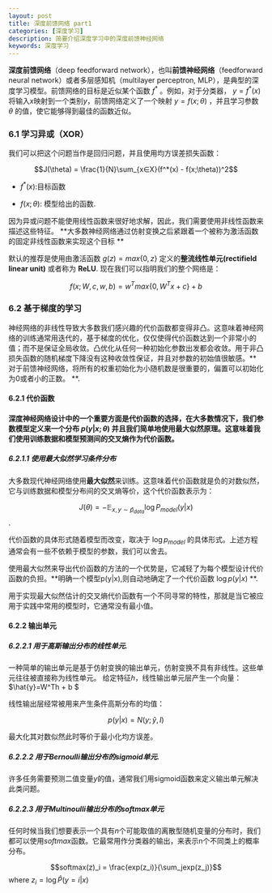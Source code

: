 ```yaml
---
layout: post
title: 深度前馈网络 part1
categories: [深度学习]
description: 简要介绍深度学习中的深度前馈神经网络
keywords: 深度学习
---
```


<head>
    <script src="https://cdn.mathjax.org/mathjax/latest/MathJax.js?config=TeX-AMS-MML_HTMLorMML" type="text/javascript"></script>
    <script type="text/x-mathjax-config">
        MathJax.Hub.Config({
            tex2jax: {
            skipTags: ['script', 'noscript', 'style', 'textarea', 'pre'],
            inlineMath: [['$','$']]
            }
        });
    </script>
</head>

**深度前馈网络**（deep feedforward network），也叫**前馈神经网络**（feedforward neural network）或者多层感知机（multilayer perceptron, MLP），是典型的深度学习模型。前馈网络的目标是近似某个函数 $f^{*}$ 。例如，对于分类器， $y=f^{*}(x)$ 将输入$x$映射到一个类别$y$，前馈网络定义了一个映射 $y=f(x;\theta)$ ，并且学习参数 $\theta$ 的值，使它能够得到最佳的函数近似。   



### 6.1 学习异或（XOR）

我们可以把这个问题当作是回归问题，并且使用均方误差损失函数：   

$$J(\theta) = \frac{1}{N}\sum_{x∈X}(f^*(x) - f(x;\theta))^2$$

* $f^*(x):$目标函数

* $f(x;\theta)$: 模型给出的函数.  

  

因为异或问题不能使用线性函数来很好地求解，因此，我们需要使用非线性函数来描述这些特征。 **大多数神经网络通过仿射变换之后紧跟着一个被称为激活函数的固定非线性函数来实现这个目标 **  

默认的推荐是使用由激活函数 $g(z) = max\{0, z\}$ 定义的**整流线性单元(rectifield linear unit)** 或者称为 **ReLU**.
现在我们可以指明我们的整个网络是：      



$$f(x; W,c,w,b) = w^T max\{0, W^Tx+c
\} + b$$

### 6.2 基于梯度的学习

神经网络的非线性导致大多数我们感兴趣的代价函数都变得非凸。这意味着神经网络的训练通常用迭代的，基于梯度的优化，仅仅使得代价函数达到一个非常小的值；而不是保证全局收敛。凸优化从任何一种初始化参数出发都会收敛。用于非凸损失函数的随机梯度下降没有这种收敛性保证，并且对参数的初始值很敏感。**对于前馈神经网络，将所有的权重初始化为小随机数是很重要的，偏置可以初始化为0或者小的正数。 **. 



#### 6.2.1 代价函数

#### 深度神经网络设计中的一个重要方面是代价函数的选择，在大多数情况下，我们参数模型定义来一个分布 $p(y|x;\theta)$ 并且我们简单地使用最大似然原理。**这意味着我们使用训练数据和模型预测间的交叉熵作为代价函数**。   



##### 6.2.1.1 使用最大似然学习条件分布

大多数现代神经网络使用**最大似然**来训练。这意味着代价函数就是负的对数似然，它与训练数据和模型分布间的交叉熵等价，这个代价函数表示为：      

$$J(\theta) = -\mathbb E_{x,y \sim \hat{p}_{data}}\log P_{model}(y|x)$$. 

代价函数的具体形式随着模型而改变，取决于 $\log p_{model}$ 的具体形式。上述方程通常会有一些不依赖于模型的参数，我们可以舍去。     



使用最大似然来导出代价函数的方法的一个优势是，它减轻了为每个模型设计代价函数的负担。**明确一个模型p(y|x),则自动地确定了一个代价函数 $\log p(y|x)$ **.    

  

用于实现最大似然估计的交叉熵代价函数有一个不同寻常的特性，那就是当它被应用于实践中常用的模型时，它通常没有最小值。   



#### 6.2.2 输出单元

##### 6.2.2.1 用于高斯输出分布的线性单元.  



一种简单的输出单元是基于仿射变换的输出单元，仿射变换不具有非线性。这些单元往往被直接称为线性单元。
给定特征$h$，线性输出单元层产生一个向量： $\hat{y}=W^Th + b $  

线性输出层经常被用来产生条件高斯分布的均值：      



$$p(y|x) = N(y;\hat{y},I)$$   

最大化其对数似然此时等价于最小化均方误差。     





##### 6.2.2.2 用于Bernoulli输出分布的sigmoid单元.  



许多任务需要预测二值变量$y$的值，通常我们用sigmoid函数来定义输出单元解决此类问题。   



##### 6.2.2.3 用于Multinoulli输出分布的softmax单元

任何时候当我们想要表示一个具有$n$个可能取值的离散型随机变量的分布时，我们都可以使用$softmax$函数。它最常用作分类器的输出，来表示n个不同类上的概率分布。   



$$softmax(z)_i = \frac{exp(z_i)}{\sum_jexp(z_j)}$$
where $z_i = \log \hat{P}(y=i | x)$

